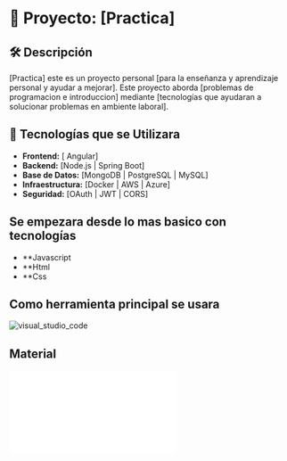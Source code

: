 # 📌 Proyecto: [Practica]

## 🛠️ Descripción
[Practica] este es un proyecto personal [para la enseñanza y aprendizaje personal y ayudar a mejorar]. Este proyecto aborda [problemas de programacion e introduccion] mediante [tecnologías que ayudaran a solucionar problemas en ambiente laboral].

## 🚀 Tecnologías que se Utilizara
- **Frontend:** [ Angular]
- **Backend:** [Node.js | Spring Boot]
- **Base de Datos:** [MongoDB | PostgreSQL | MySQL]
- **Infraestructura:** [Docker  | AWS | Azure]
- **Seguridad:** [OAuth | JWT | CORS]


## Se empezara desde lo mas basico con tecnologías
- **Javascript
- **Html
- **Css

## Como herramienta principal se usara

![visual_studio_code](https://ubuntu.com/wp-content/uploads/c9f4/visualstudio_code-card.png)

## Material
![Diapositiva 1](Diapositiva/Clase1.pdf)